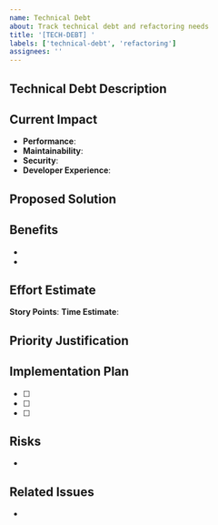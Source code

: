```yaml
---
name: Technical Debt
about: Track technical debt and refactoring needs
title: '[TECH-DEBT] '
labels: ['technical-debt', 'refactoring']
assignees: ''
---
```


## Technical Debt Description
<!-- Describe the technical debt or area needing refactoring -->

## Current Impact
<!-- How is this affecting the project currently? -->
- **Performance**: 
- **Maintainability**: 
- **Security**: 
- **Developer Experience**: 

## Proposed Solution
<!-- Describe the proposed approach to address this debt -->

## Benefits
<!-- What benefits will addressing this provide? -->
- 
- 

## Effort Estimate
<!-- Rough estimate of effort required -->
**Story Points**: 
**Time Estimate**: 

## Priority Justification
<!-- Why should this be prioritized? -->

## Implementation Plan
- [ ] 
- [ ] 
- [ ] 

## Risks
<!-- Any risks associated with this change -->
- 

## Related Issues
<!-- Link to related issues -->
- 
